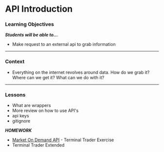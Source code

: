 # API Introduction

### Learning Objectives
***Students will be able to...***

* Make request to an external api to grab information

---
### Context 

* Everything on the internet revolves around data. How do we grab it? Where can we get it? What can we do with it? 

---
### Lessons

* What are wrappers
* More review on how to use API's
* api keys
* gitignore


***HOMEWORK***

* [Market On Demand API](http://dev.markitondemand.com/MODApis/) - Terminal Trader Exercise
* Terminal Trader Extended


